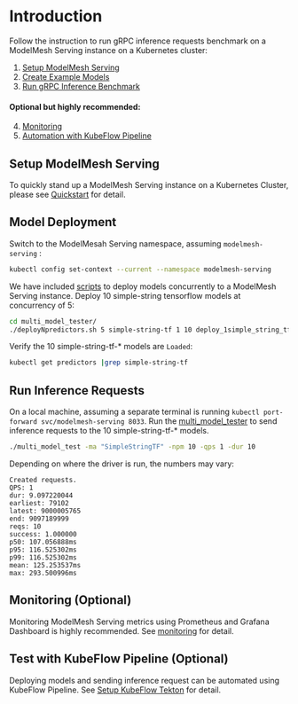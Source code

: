 # Introduction
Follow the instruction to run gRPC inference requests benchmark on a ModelMesh Serving instance on a Kubernetes cluster:
1. [Setup ModelMesh Serving](#Setup-ModelMesh-Serving)
2. [Create Example Models](#Model-Deployment)
3. [Run gRPC Inference Benchmark](#Run-Inference-Requests)
#### Optional but highly recommended:
4. [Monitoring](#Monitoring(Optional))
5. [Automation with KubeFlow Pipeline](#Test-with-KubeFlow-Pipeline-(Optional))
## Setup ModelMesh Serving
To quickly stand up a ModelMesh Serving instance on a Kubernetes Cluster, please see [Quickstart](https://github.com/kserve/modelmesh-serving/blob/main/docs/quickstart.md) for detail.

## Model Deployment
Switch to the ModelMesah Serving namespace, assuming `modelmesh-serving` :
```bash
kubectl config set-context --current --namespace modelmesh-serving
```
We have included [scripts](./docs/README.md#Using-deployment-scripts) to deploy models concurrently to a ModelMesh Serving instance.
Deploy 10 simple-string tensorflow models at concurrency of 5:
```bash
cd multi_model_tester/
./deployNpredictors.sh 5 simple-string-tf 1 10 deploy_1simple_string_tf_predictor.sh
```
Verify the 10 simple-string-tf-* models are `Loaded`:
```bash
kubectl get predictors |grep simple-string-tf
```

## Run Inference Requests
On a local machine, assuming a separate terminal is running `kubectl port-forward svc/modelmesh-serving 8033`.
Run the [multi_model_tester](./docs/README.md##Using-the-multi_model_tester) to send inference requests to the 10 simple-string-tf-* models.
```bash
./multi_model_test -ma "SimpleStringTF" -npm 10 -qps 1 -dur 10
```
Depending on where the driver is run, the numbers may vary:
```
Created requests.
QPS: 1
dur: 9.097220044
earliest: 79102
latest: 9000005765
end: 9097189999
reqs: 10
success: 1.000000
p50: 107.056888ms
p95: 116.525302ms
p99: 116.525302ms
mean: 125.253537ms
max: 293.500996ms
```

## Monitoring (Optional)
Monitoring ModelMesh Serving metrics using Prometheus and Grafana Dashboard is highly recommended. See [monitoring](./docs/monitoring/README.md##Setup-Prometheus-Operator) for detail.


## Test with KubeFlow Pipeline (Optional)
Deploying models and sending inference request can be automated using KubeFlow Pipeline. See [Setup KubeFlow Tekton](./docs/kfp-tekton/README.md##Setup-KubeFlow-Tekton) for detail.
